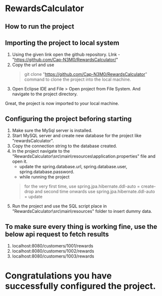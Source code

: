 # RewardsCalculator

## How to run the project
## Importing the project to local system

1. Using the given link open the github repository. LInk - "https://github.com/Cap-N3M0/RewardsCalculator/"
2. Copy the url and use
     > git clone "https://github.com/Cap-N3M0/RewardsCalculator"
     command to clone the project into the local machine.
3. Open Eclipse IDE and File > Open project from File System. And navigate to the project directory.

Great, the project is now imported to your local machine.

## Configuring the project beforing starting

1. Make sure the MySql server is installed.
2. Start MySQL server and create new database for the project like "rewardsCalculator".
3. Copy the connection string to the database created.
4. In the project navigate to the "RewardsCalculator\src\main\resources\application.properties" file and open it.
   -  update the spring.database.url, spring.database.user, spring.database.password.
   -  while running the project
     >  for the very first time, use spring.jpa.hibernate.ddl-auto = create-drop
     >  and second time onwards use spring.jpa.hibernate.ddl-auto = update
5. Run the project and use the SQL script place in "RewardsCalculator\src\main\resources" folder to insert dummy data.

## To make sure every thing is working fine, use the below api request to fetch results

1. localhost:8080/customers/1001/rewards
2. localhost:8080/customers/1002/rewards
3. localhost:8080/customers/1003/rewards

# Congratulations you have successfully configured the project.
